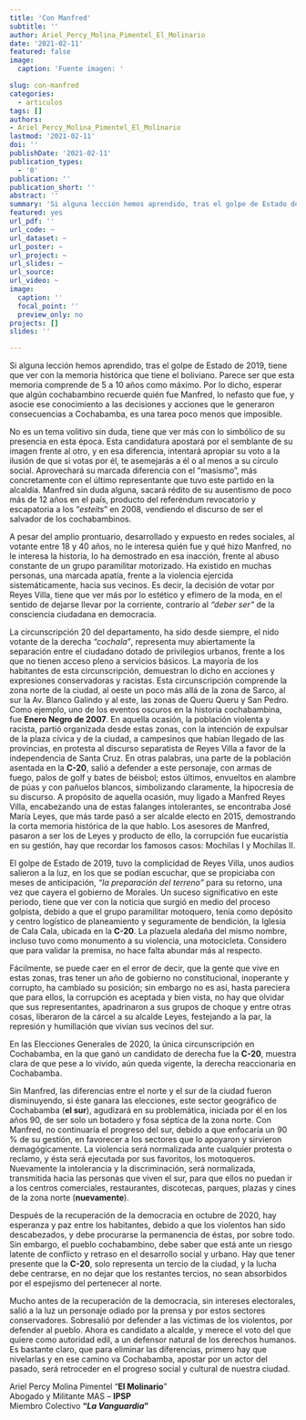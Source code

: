 ```yaml
---
title: 'Con Manfred'
subtitle: ''
author: Ariel_Percy_Molina_Pimentel_El_Molinario
date: '2021-02-11'
featured: false
image:
  caption: 'Fuente imagen: '

slug: con-manfred
categories:
  - articulos
tags: []
authors:
- Ariel_Percy_Molina_Pimentel_El_Molinario
lastmod: '2021-02-11'
doi: ''
publishDate: '2021-02-11'
publication_types:
  - '0'
publication: ''
publication_short: ''
abstract: ''
summary: 'Si alguna lección hemos aprendido, tras el golpe de Estado de 2019, tiene que ver con la memoria histórica que tiene el boliviano'
featured: yes
url_pdf: ''
url_code: ~
url_dataset: ~
url_poster: ~
url_project: ~
url_slides: ~
url_source: 
url_video: ~
image:
  caption: ''
  focal_point: ''
  preview_only: no
projects: []
slides: ''

---
```


Si alguna lección hemos aprendido, tras el golpe de Estado de 2019, tiene que ver con la memoria histórica que tiene el boliviano. Parece ser que esta memoria comprende de 5 a 10 años como máximo. Por lo dicho, esperar que algún cochabambino recuerde quién fue Manfred, lo nefasto que fue, y asocie ese conocimiento a las decisiones y acciones que le generaron consecuencias a Cochabamba, es una tarea poco menos que imposible.

No es un tema volitivo sin duda, tiene que ver más con lo simbólico de su presencia en esta época. Esta candidatura apostará por el semblante de su imagen frente al otro, y en esa diferencia, intentará apropiar su voto a la ilusión de que si votas por él, te asemejarás a él o al menos a su círculo social. Aprovechará su marcada diferencia con el “masismo”, más concretamente con el último representante que tuvo este partido en la alcaldía. Manfred sin duda alguna, sacará rédito de su ausentismo de poco más de 12 años en el país, producto del referéndum revocatorio y escapatoria a los “*esteits*” en 2008, vendiendo el discurso de ser el salvador de los cochabambinos.

A pesar del amplio prontuario, desarrollado y expuesto en redes sociales, al votante entre 18 y 40 años, no le interesa quién fue y qué hizo Manfred, no le interesa la historia, lo ha demostrado en esa inacción, frente al abuso constante de un grupo paramilitar motorizado. Ha existido en muchas personas, una marcada apatía, frente a la violencia ejercida sistemáticamente, hacia sus vecinos. Es decir, la decisión de votar por Reyes Villa, tiene que ver más por lo estético y efímero de la moda, en el sentido de dejarse llevar por la corriente, contrario al *“deber ser”* de la consciencia ciudadana en democracia.

La circunscripción 20 del departamento, ha sido desde siempre, el nido votante de la derecha *“cochala”*, representa muy abiertamente la separación entre el ciudadano dotado de privilegios urbanos, frente a los que no tienen acceso pleno a servicios básicos. La mayoría de los habitantes de esta circunscripción, demuestran lo dicho en acciones y expresiones conservadoras y racistas. Esta circunscripción comprende la zona norte de la ciudad, al oeste un poco más allá de la zona de Sarco, al sur la Av. Blanco Galindo y al este, las zonas de Queru Queru y San Pedro. Como ejemplo, uno de los eventos oscuros en la historia cochabambina, fue **Enero Negro de 2007**. En aquella ocasión, la población violenta y racista, partió organizada desde estas zonas, con la intención de expulsar de la plaza cívica y de la ciudad, a campesinos que habían llegado de las provincias, en protesta al discurso separatista de Reyes Villa a favor de la independencia de Santa Cruz. En otras palabras, una parte de la población asentada en la **C-20**, salió a defender a este personaje, con armas de fuego, palos de golf y bates de béisbol; estos últimos, envueltos en alambre de púas y con pañuelos blancos, simbolizando claramente, la hipocresía de su discurso. A propósito de aquella ocasión, muy ligado a Manfred Reyes Villa, encabezando una de estas falanges intolerantes, se encontraba José María Leyes, que más tarde pasó a ser alcalde electo en 2015, demostrando la corta memoria histórica de la que hablo. Los asesores de Manfred, pasaron a ser los de Leyes y producto de ello, la corrupción fue eucaristía en su gestión, hay que recordar los famosos casos: Mochilas I y Mochilas II.

El golpe de Estado de 2019, tuvo la complicidad de Reyes Villa, unos audios salieron a la luz, en los que se podían escuchar, que se propiciaba con meses de anticipación, *“la preparación del terreno”* para su retorno, una vez que cayera el gobierno de Morales. Un suceso significativo en este periodo, tiene que ver con la noticia que surgió en medio del proceso golpista, debido a que el grupo paramilitar motoquero, tenía como depósito y centro logístico de planeamiento y seguramente de bendición, la Iglesia de Cala Cala, ubicada en la **C-20**. La plazuela aledaña del mismo nombre, incluso tuvo como monumento a su violencia, una motocicleta. Considero que para validar la premisa, no hace falta abundar más al respecto.

Fácilmente, se puede caer en el error de decir, que la gente que vive en estas zonas,  tras tener un año de gobierno no constitucional, inoperante y corrupto, ha cambiado su posición; sin embargo no es así, hasta pareciera que para ellos, la corrupción es aceptada y bien vista, no hay que olvidar que sus representantes, apadrinaron a sus grupos de choque y entre otras cosas, liberaron de la cárcel a su alcalde Leyes, festejando a la par, la represión y humillación que vivían sus vecinos del sur.

En las Elecciones Generales de 2020, la única circunscripción en Cochabamba, en la que ganó un candidato de derecha fue la **C-20**, muestra clara de que pese a lo vivido, aún queda vigente, la derecha reaccionaria en Cochabamba.

Sin Manfred, las diferencias entre el norte y el sur de la ciudad fueron disminuyendo, si éste ganara las elecciones, este sector geográfico de Cochabamba (**el sur**), agudizará en su problemática, iniciada por él en los años 90, de ser solo un botadero y fosa séptica de la zona norte. 
Con Manfred, no continuaría el progreso del sur, debido a que enfocaría un 90 % de su gestión, en favorecer a los sectores que lo apoyaron y sirvieron demagógicamente. La violencia será normalizada ante cualquier protesta o reclamo, y ésta será ejecutada por sus favoritos, los motoqueros. Nuevamente la intolerancia y la discriminación, será normalizada, transmitida hacia las personas que viven el sur, para que ellos no puedan ir a los centros comerciales, restaurantes, discotecas, parques, plazas y cines de la zona norte (**nuevamente**).

Después de la recuperación de la democracia en octubre de 2020, hay esperanza y paz entre los habitantes, debido a que los violentos han sido descabezados, y debe procurarse la permanencia de éstas, por sobre todo. Sin embargo, el pueblo cochabambino, debe saber que está ante un riesgo latente de conflicto y retraso en el desarrollo social y urbano. Hay que tener presente que la **C-20**, solo representa un tercio de la ciudad, y la lucha debe centrarse, en no dejar que los restantes tercios, no sean absorbidos por el espejismo del pertenecer al norte.

Mucho antes de la recuperación de la democracia, sin intereses electorales, salió a la luz un personaje odiado por la prensa y por estos sectores conservadores. Sobresalió por defender a las victimas de los violentos, por defender al pueblo. Ahora es candidato a alcalde, y merece el voto del que quiere como autoridad edil, a un defensor natural de los derechos humanos. Es bastante claro, que para eliminar las diferencias, primero hay que nivelarlas y en ese camino va Cochabamba, apostar por un actor del pasado, será retroceder en el progreso social y cultural de nuestra ciudad. 

Ariel Percy Molina Pimentel “**El Molinario**”<br>
Abogado y Militante MAS – **IPSP**<br>
Miembro Colectivo **“*La Vanguardia*”**
